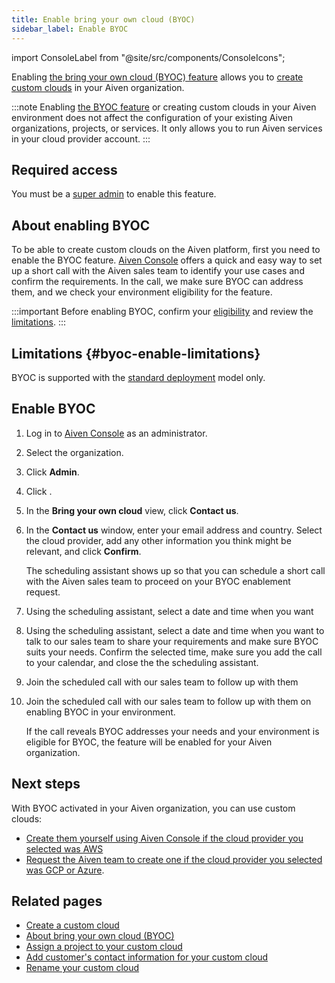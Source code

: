 ```yaml
---
title: Enable bring your own cloud (BYOC)
sidebar_label: Enable BYOC
---
```


import ConsoleLabel from "@site/src/components/ConsoleIcons";

Enabling [the bring your own cloud (BYOC) feature](/docs/platform/concepts/byoc) allows you to [create custom clouds](/docs/platform/howto/byoc/create-custom-cloud) in your Aiven organization.

:::note
Enabling [the BYOC feature](/docs/platform/concepts/byoc) or creating custom
clouds in your Aiven environment does not affect the configuration of your
existing Aiven organizations, projects, or services. It only allows you to run Aiven
services in your cloud provider account.
:::

## Required access

You must be a [super admin](/docs/platform/howto/make-super-admin) to enable this feature.

## About enabling BYOC

To be able to create custom clouds on the Aiven platform, first you need
to enable the BYOC feature. [Aiven Console](https://console.aiven.io/)
offers a quick and easy way to set up a short call with the Aiven sales
team to identify your use cases and confirm the requirements. In the
call, we make sure BYOC can address them, and we check your environment
eligibility for the feature.

:::important
Before enabling BYOC, confirm your
[eligibility](/docs/platform/concepts/byoc#eligible-for-byoc) and review the
[limitations](/docs/platform/howto/byoc/enable-byoc#byoc-enable-limitations).
:::

## Limitations {#byoc-enable-limitations}

BYOC is supported with the
[standard deployment](/docs/platform/concepts/byoc#byoc-deployment) model only.

## Enable BYOC

1.  Log in to [Aiven Console](https://console.aiven.io/) as an
    administrator.

1.  Select the organization.

1.  Click **Admin**.

1.  Click <ConsoleLabel name="bringyourowncloud"/>.

1.  In the **Bring your own cloud** view, click **Contact us**.

1.  In the **Contact us** window, enter your email address and country.
    Select the cloud provider, add any other information
    you think might be relevant, and click **Confirm**.

    The scheduling assistant shows up so that you can schedule a short
    call with the Aiven sales team to proceed on your BYOC enablement
    request.

1.  Using the scheduling assistant, select a date and time when you want
1.  Using the scheduling assistant, select a date and time when you want
    to talk to our sales team to share your requirements and make sure
    BYOC suits your needs. Confirm the selected time, make sure you add
    the call to your calendar, and close the the scheduling assistant.

1.  Join the scheduled call with our sales team to follow up with them
1.  Join the scheduled call with our sales team to follow up with them
    on enabling BYOC in your environment.

    If the call reveals BYOC addresses your needs and your environment
    is eligible for BYOC, the feature will be enabled for your Aiven
    organization.

## Next steps

With BYOC activated in your Aiven organization, you can use custom
clouds:

-   [Create them yourself using Aiven Console if the cloud provider you selected was AWS](/docs/platform/howto/byoc/create-custom-cloud#create-cloud-aws)
-   [Request the Aiven team to create one if the cloud provider you selected was GCP or Azure](/docs/platform/howto/byoc/create-custom-cloud#create-cloud-non-aws).

## Related pages

-   [Create a custom cloud](/docs/platform/howto/byoc/create-custom-cloud)
-   [About bring your own cloud (BYOC)](/docs/platform/concepts/byoc)
-   [Assign a project to your custom cloud](/docs/platform/howto/byoc/assign-project-custom-cloud)
-   [Add customer's contact information for your custom cloud](/docs/platform/howto/byoc/add-customer-info-custom-cloud)
-   [Rename your custom cloud](/docs/platform/howto/byoc/rename-custom-cloud)
